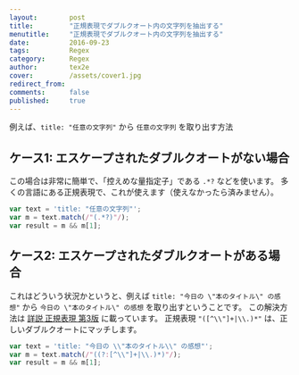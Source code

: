 ```yaml
---
layout:        post
title:         "正規表現でダブルクオート内の文字列を抽出する"
menutitle:     "正規表現でダブルクオート内の文字列を抽出する"
date:          2016-09-23
tags:          Regex
category:      Regex
author:        tex2e
cover:         /assets/cover1.jpg
redirect_from:
comments:      false
published:     true
---
```


例えば、`title: "任意の文字列"` から `任意の文字列` を取り出す方法


ケース1: エスケープされたダブルクオートがない場合
---------------------------------------------

この場合は非常に簡単で、「控えめな量指定子」である `.*?` などを使います。
多くの言語にある正規表現で、これが使えます（使えなかったら済みません）。

```js
var text = 'title: "任意の文字列"';
var m = text.match(/"(.*?)"/);
var result = m && m[1];
```


ケース2: エスケープされたダブルクオートがある場合
---------------------------------------------

これはどういう状況かというと、例えば `title: "今日の \"本のタイトル\" の感想"`
から `今日の \"本のタイトル\" の感想` を取り出すということです。
この解決方法は [詳説 正規表現 第3版](http://www.oreilly.co.jp/books/9784873113593/) に載っています。
正規表現 `"([^\\"]+|\\.)*"` は、正しいダブルクオートにマッチします。

```js
var text = 'title: "今日の \\"本のタイトル\\" の感想"';
var m = text.match(/"((?:[^\\"]+|\\.)*)"/);
var result = m && m[1];
```

